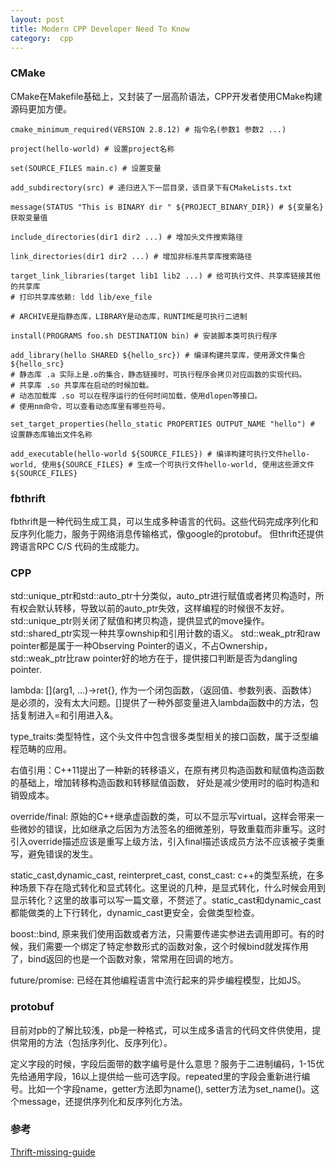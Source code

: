```yaml
---
layout: post
title: Modern CPP Developer Need To Know
category:  cpp 
---
```


### CMake
CMake在Makefile基础上，又封装了一层高阶语法，CPP开发者使用CMake构建源码更加方便。
```
cmake_minimum_required(VERSION 2.8.12) # 指令名(参数1 参数2 ...)

project(hello-world) # 设置project名称

set(SOURCE_FILES main.c) # 设置变量

add_subdirectory(src) # 递归进入下一层目录，该目录下有CMakeLists.txt

message(STATUS "This is BINARY dir " ${PROJECT_BINARY_DIR}) # ${变量名} 获取变量值

include_directories(dir1 dir2 ...) # 增加头文件搜索路径

link_directories(dir1 dir2 ...) # 增加非标准共享库搜索路径

target_link_libraries(target lib1 lib2 ...) # 给可执行文件、共享库链接其他的共享库
# 打印共享库依赖: ldd lib/exe_file 

# ARCHIVE是指静态库，LIBRARY是动态库，RUNTIME是可执行二进制

install(PROGRAMS foo.sh DESTINATION bin) # 安装脚本类可执行程序

add_library(hello SHARED ${hello_src}) # 编译构建共享库，使用源文件集合${hello_src}
# 静态库 .a 实际上是.o的集合，静态链接时，可执行程序会拷贝对应函数的实现代码。
# 共享库 .so 共享库在启动的时候加载。
# 动态加载库 .so 可以在程序运行的任何时间加载，使用dlopen等接口。
# 使用nm命令，可以查看动态库里有哪些符号。

set_target_properties(hello_static PROPERTIES OUTPUT_NAME "hello") # 设置静态库输出文件名称

add_executable(hello-world ${SOURCE_FILES}) # 编译构建可执行文件hello-world, 使用${SOURCE_FILES} # 生成一个可执行文件hello-world, 使用这些源文件${SOURCE_FILES}

```

### fbthrift
fbthrift是一种代码生成工具，可以生成多种语言的代码。这些代码完成序列化和反序列化能力，服务于网络消息传输格式，像google的protobuf。
但thrift还提供跨语言RPC C/S 代码的生成能力。

### CPP
std::unique_ptr和std::auto_ptr十分类似，auto_ptr进行赋值或者拷贝构造时，所有权会默认转移，导致以前的auto_ptr失效，这样编程的时候很不友好。
std::unique_ptr则关闭了赋值和拷贝构造，提供显式的move操作。
std::shared_ptr实现一种共享ownship和引用计数的语义。
std::weak_ptr和raw pointer都是属于一种Observing Pointer的语义，不占Ownership，std::weak_ptr比raw pointer好的地方在于，提供接口判断是否为dangling pointer.

lambda: [](arg1, ...)->ret{}, 作为一个闭包函数，（返回值、参数列表、函数体）是必须的，没有太大问题。[]提供了一种外部变量进入lambda函数中的方法，包括复制进入=和引用进入&。

type_traits:类型特性，这个头文件中包含很多类型相关的接口函数，属于泛型编程范畴的应用。

右值引用：C++11提出了一种新的转移语义，在原有拷贝构造函数和赋值构造函数的基础上，增加转移构造函数和转移赋值函数，
好处是减少使用时的临时构造和销毁成本。

override/final: 原始的C++继承虚函数的类，可以不显示写virtual，这样会带来一些微妙的错误，比如继承之后因为方法签名的细微差别，导致重载而非重写。这时引入override描述应该是重写上级方法，引入final描述该成员方法不应该被子类重写，避免错误的发生。

static_cast,dynamic_cast, reinterpret_cast, const_cast: c++的类型系统，在多种场景下存在隐式转化和显式转化。这里说的几种，是显式转化，什么时候会用到显示转化？这里的故事可以写一篇文章，不赘述了。static_cast和dynamic_cast都能做类的上下行转化，dynamic_cast更安全，会做类型检查。

boost::bind, 原来我们使用函数或者方法，只需要传递实参进去调用即可。有的时候，我们需要一个绑定了特定参数形式的函数对象，这个时候bind就发挥作用了，bind返回的也是一个函数对象，常常用在回调的地方。

future/promise: 已经在其他编程语言中流行起来的异步编程模型，比如JS。

### protobuf
目前对pb的了解比较浅，pb是一种格式，可以生成多语言的代码文件供使用，提供常用的方法（包括序列化、反序列化）。

定义字段的时候，字段后面带的数字编号是什么意思？服务于二进制编码，1-15优先给通用字段，16以上提供给一些可选字段。repeated里的字段会重新进行编号。比如一个字段name，getter方法即为name(), setter方法为set_name()。这个message，还提供序列化和反序列化方法。

### 参考
[Thrift-missing-guide](http://diwakergupta.github.io/thrift-missing-guide/)
